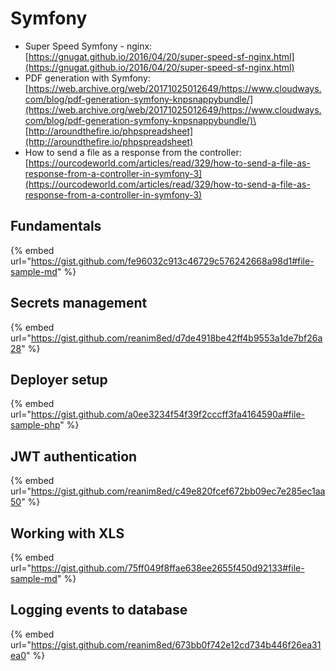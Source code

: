 # Symfony

* Super Speed Symfony - nginx: [https://gnugat.github.io/2016/04/20/super-speed-sf-nginx.html](https://gnugat.github.io/2016/04/20/super-speed-sf-nginx.html)
* PDF generation with Symfony: [https://web.archive.org/web/20171025012649/https://www.cloudways.com/blog/pdf-generation-symfony-knpsnappybundle/](https://web.archive.org/web/20171025012649/https://www.cloudways.com/blog/pdf-generation-symfony-knpsnappybundle/)\
  [http://aroundthefire.io/phpspreadsheet](http://aroundthefire.io/phpspreadsheet)
* How to send a file as a response from the controller: [https://ourcodeworld.com/articles/read/329/how-to-send-a-file-as-response-from-a-controller-in-symfony-3](https://ourcodeworld.com/articles/read/329/how-to-send-a-file-as-response-from-a-controller-in-symfony-3)

## Fundamentals

{% embed url="https://gist.github.com/fe96032c913c46729c576242668a98d1#file-sample-md" %}

## Secrets management

{% embed url="https://gist.github.com/reanim8ed/d7de4918be42ff4b9553a1de7bf26a28" %}

## Deployer setup

{% embed url="https://gist.github.com/a0ee3234f54f39f2cccff3fa4164590a#file-sample-php" %}

## JWT authentication

{% embed url="https://gist.github.com/reanim8ed/c49e820fcef672bb09ec7e285ec1aa50" %}

## Working with XLS

{% embed url="https://gist.github.com/75ff049f8ffae638ee2655f450d92133#file-sample-md" %}

## Logging events to database

{% embed url="https://gist.github.com/reanim8ed/673bb0f742e12cd734b446f26ea31ea0" %}
